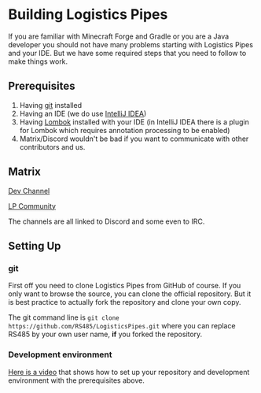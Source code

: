 # Building Logistics Pipes

If you are familiar with Minecraft Forge and Gradle or you are a Java developer
you should not have many problems starting with Logistics Pipes and your IDE.
But we have some required steps that you need to follow to make things work.

## Prerequisites

1. Having [git](http://git-scm.com/) installed
2. Having an IDE (we do use [IntelliJ IDEA](https://www.jetbrains.com/idea/))
3. Having [Lombok](http://projectlombok.org/) installed with your IDE (in
IntelliJ IDEA there is a plugin for Lombok which requires annotation processing
to be enabled)
4. Matrix/Discord wouldn't be bad if you want to communicate with other
   contributors and us.

## Matrix

[Dev Channel](https://matrix.to/#/#logisticspipes+dev:rs485.network)

[LP Community](https://matrix.to/#/+logisticspipes:rs485.network)

The channels are all linked to Discord and some even to IRC.

## Setting Up

### git

First off you need to clone Logistics Pipes from GitHub of course. If you only
want to browse the source, you can clone the official repository. But it is best
practice to actually fork the repository and clone your own copy.

The git command line is `git clone https://github.com/RS485/LogisticsPipes.git`
where you can replace RS485 by your own user name, **if** you forked the
repository.

### Development environment

[Here is a video](https://streamable.com/a2cjb) that shows how to set up your
repository and development environment with the prerequisites above.
